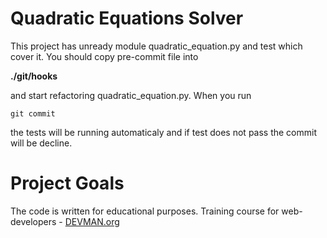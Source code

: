 # Quadratic Equations Solver

This project has unready module quadratic_equation.py and test which cover it.
You should copy pre-commit file into 

**./git/hooks**

and start refactoring quadratic_equation.py.
When you run 

```git commit```

the tests will be running automaticaly and if test does not pass the commit will
be decline.

# Project Goals

The code is written for educational purposes. Training course for web-developers - [DEVMAN.org](https://devman.org)
